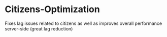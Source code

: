 # Citizens-Optimization
Fixes lag issues related to citizens as well as improves overall performance server-side (great lag reduction) 
